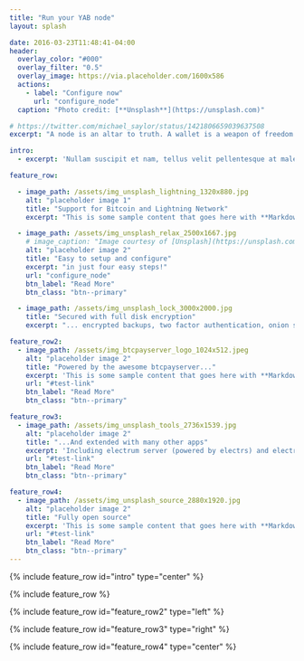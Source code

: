```yaml
---
title: "Run your YAB node"
layout: splash

date: 2016-03-23T11:48:41-04:00
header:
  overlay_color: "#000"
  overlay_filter: "0.5"
  overlay_image: https://via.placeholder.com/1600x586
  actions:
    - label: "Configure now"
      url: "configure_node"
  caption: "Photo credit: [**Unsplash**](https://unsplash.com)"

# https://twitter.com/michael_saylor/status/1421806659039637508
excerpt: "A node is an altar to truth. A wallet is a weapon of freedom. A miner is a motor of sovereignty. (Michael Saylor, 2021)"

intro: 
  - excerpt: 'Nullam suscipit et nam, tellus velit pellentesque at malesuada, enim eaque. Quis nulla, netus tempor in diam gravida tincidunt, *proin faucibus* voluptate felis id sollicitudin. Centered with `type="center"`'

feature_row:

  - image_path: /assets/img_unsplash_lightning_1320x880.jpg
    alt: "placeholder image 1"
    title: "Support for Bitcoin and Lightning Network"
    excerpt: "This is some sample content that goes here with **Markdown** formatting."

  - image_path: /assets/img_unsplash_relax_2500x1667.jpg
    # image_caption: "Image courtesy of [Unsplash](https://unsplash.com/)"
    alt: "placeholder image 2"
    title: "Easy to setup and configure"
    excerpt: "in just four easy steps!"
    url: "configure_node"
    btn_label: "Read More"
    btn_class: "btn--primary"

  - image_path: /assets/img_unsplash_lock_3000x2000.jpg
    title: "Secured with full disk encryption"
    excerpt: "... encrypted backups, two factor authentication, onion services."

feature_row2:
  - image_path: /assets/img_btcpayserver_logo_1024x512.jpeg
    alt: "placeholder image 2"
    title: "Powered by the awesome btcpayserver..."
    excerpt: 'This is some sample content that goes here with **Markdown** formatting. Left aligned with `type="left"`'
    url: "#test-link"
    btn_label: "Read More"
    btn_class: "btn--primary"

feature_row3:
  - image_path: /assets/img_unsplash_tools_2736x1539.jpg
    alt: "placeholder image 2"
    title: "...And extended with many other apps"
    excerpt: 'Including electrum server (powered by electrs) and electrum wallet, pihole, remote desktop web access (powered by guacamole).'
    url: "#test-link"
    btn_label: "Read More"
    btn_class: "btn--primary"

feature_row4:
  - image_path: /assets/img_unsplash_source_2880x1920.jpg
    alt: "placeholder image 2"
    title: "Fully open source"
    excerpt: 'This is some sample content that goes here with **Markdown** formatting. Centered with `type="center"`'
    url: "#test-link"
    btn_label: "Read More"
    btn_class: "btn--primary"
---
```


{% include feature_row id="intro" type="center" %}

{% include feature_row %}

{% include feature_row id="feature_row2" type="left" %}

{% include feature_row id="feature_row3" type="right" %}

{% include feature_row id="feature_row4" type="center" %}